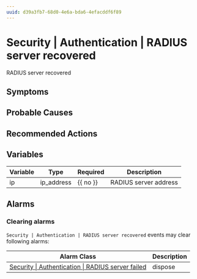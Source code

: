 ```yaml
---
uuid: d39a3fb7-68d0-4e6a-bda6-4efacddf6f89
---
```

# Security | Authentication | RADIUS server recovered

RADIUS server recovered

## Symptoms

## Probable Causes

## Recommended Actions

## Variables

| Variable | Type       | Required | Description           |
| -------- | ---------- | -------- | --------------------- |
| ip       | ip_address | {{ no }} | RADIUS server address |

## Alarms

### Clearing alarms

`Security | Authentication | RADIUS server recovered` events may clear following alarms:

| Alarm Class                                                                                                                            | Description |
| -------------------------------------------------------------------------------------------------------------------------------------- | ----------- |
| [Security \| Authentication \| RADIUS server failed](../../../alarm-classes-reference/security/authentication/radius-server-failed.md) | dispose     |
